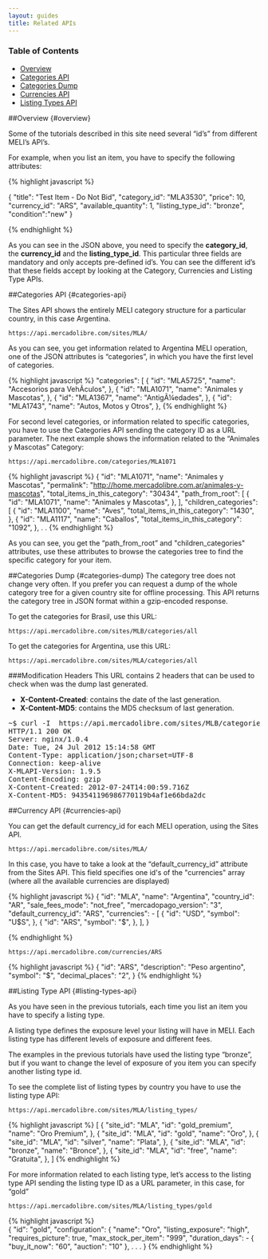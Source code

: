 ```yaml
---
layout: guides
title: Related APIs
---
```


### Table of Contents
- [Overview](#overview)
- [Categories API](#categories-api)
- [Categories Dump](#categories-dump)
- [Currencies API](#currencies-api)
- [Listing Types API](#listing-types-api)


##Overview {#overview}

Some of the tutorials described in this site need several “id’s” from different MELI’s API’s.

For example, when you list an item, you have to specify the following attributes:

{% highlight javascript %}

{
"title": "Test Item - Do Not Bid",
"category_id": "MLA3530",
"price": 10,
"currency_id": "ARS",
"available_quantity": 1,
"listing_type_id": "bronze",
"condition":"new"
}

{% endhighlight %}

As you can see in the JSON above, you need to specify the **category_id**, the **currency_id** and the **listing_type_id**. This particular three fields are mandatory and only accepts pre-defined id’s. You can see the different id’s that these fields accept by looking at the Category, Currencies and Listing Type APIs.



##Categories API {#categories-api}

The Sites API shows the entirely MELI category structure for a particular country, in this case Argentina.

	https://api.mercadolibre.com/sites/MLA/  
As you can see, you get information related to Argentina MELI operation, one of the JSON attributes is “categories”, in which you have the first level of categories.

{% highlight javascript %}
"categories": [
{
"id": "MLA5725",
"name": "Accesorios para VehÃ­culos",
},
{
"id": "MLA1071",
"name": "Animales y Mascotas",
},
{
"id": "MLA1367",
"name": "AntigÃ¼edades",
},
{
"id": "MLA1743",
"name": "Autos, Motos y Otros",
},
{% endhighlight %}


For second level categories, or information related to specific categories, you have to use the Categories API sending the category ID as a URL parameter. The next example shows the information related to the “Animales y Mascotas” Category:

	https://api.mercadolibre.com/categories/MLA1071

{% highlight javascript %}
{
"id": "MLA1071",
"name": "Animales y Mascotas",
"permalink": "http://home.mercadolibre.com.ar/animales-y-mascotas",
"total_items_in_this_category": "30434",
"path_from_root": [
	{
	"id": "MLA1071",
	"name": "Animales y Mascotas",
	},
],
"children_categories": [
{
"id": "MLA1100",
"name": "Aves",
"total_items_in_this_category": "1430",
},
{
"id": "MLA1117",
"name": "Caballos",
"total_items_in_this_category": "1092",
},
.
.
{% endhighlight %}

As you can see, you get the “path_from_root” and "children_categories" attributes, use these attributes to browse the categories tree to find the specific category for your item.

##Categories Dump {#categories-dump}
The category tree does not change very often. If you prefer you can request a dump of the whole category tree for a given country site for offline processing.
This API returns the category tree in JSON format within a gzip-encoded response.

To get the categories for Brasil, use this URL:

	https://api.mercadolibre.com/sites/MLB/categories/all

To get the categories for Argentina, use this URL:

	https://api.mercadolibre.com/sites/MLA/categories/all

###Modification Headers
This URL contains 2 headers that can be used to check when was the dump last generated.

- **X-Content-Created**: contains the date of the last generation.
- **X-Content-MD5**: contains the MD5 checksum of last generation.

<pre class='terminal'>
~$ curl -I  https://api.mercadolibre.com/sites/MLB/categories/all
HTTP/1.1 200 OK
Server: nginx/1.0.4
Date: Tue, 24 Jul 2012 15:14:58 GMT
Content-Type: application/json;charset=UTF-8
Connection: keep-alive
X-MLAPI-Version: 1.9.5
Content-Encoding: gzip
X-Content-Created: 2012-07-24T14:00:59.716Z
X-Content-MD5: 943541196986770119b4af1e66bda2dc
</pre>



##Currency API {#currencies-api}

You can get the default currency_id for each MELI operation, using the Sites API.

	https://api.mercadolibre.com/sites/MLA/
In this case, you have to take a look at the “default_currency_id” attribute from the Sites API. This field specifies one id's of the "currencies" array (where all the available currencies are displayed)


{% highlight javascript %}
{
"id": "MLA",
"name": "Argentina",
"country_id": "AR",
"sale_fees_mode": "not_free",
"mercadopago_version": "3",
"default_currency_id": "ARS",
"currencies": - [
{
"id": "USD",
"symbol": "U$S",
},
{
"id": "ARS",
"symbol": "$",
},
],
}

{% endhighlight %}  
  
	https://api.mercadolibre.com/currencies/ARS
{% highlight javascript %}
{
"id": "ARS",
"description": "Peso argentino",
"symbol": "$",
"decimal_places": "2",
}
{% endhighlight %}




##Listing Type API {#listing-types-api}

As you have seen in the previous tutorials, each time you list an item you have to specify a listing type.

A listing type defines the exposure level your listing will have in MELI. Each listing type has different levels of exposure and different fees.

The examples in the previous tutorials have used the listing type “bronze”, but if you want to change the level of exposure of you item you can specify another listing type id.

To see the complete list of listing types by country you have to use the listing type API:

	https://api.mercadolibre.com/sites/MLA/listing_types/

{% highlight javascript %}
[
{
"site_id": "MLA",
"id": "gold_premium",
"name": "Oro Premium",
},
{
"site_id": "MLA",
"id": "gold",
"name": "Oro",
},
{
"site_id": "MLA",
"id": "silver",
"name": "Plata",
},
{
"site_id": "MLA",
"id": "bronze",
"name": "Bronce",
},
{
"site_id": "MLA",
"id": "free",
"name": "Gratuita",
},
]
{% endhighlight %}

For more information related to each listing type, let’s access to the listing type API sending the listing type ID as a URL parameter, in this case, for “gold”

	https://api.mercadolibre.com/sites/MLA/listing_types/gold

{% highlight javascript %}	
{
"id": "gold",
"configuration": {
"name": "Oro",
"listing_exposure": "high",
"requires_picture": true,
"max_stock_per_item": "999",
"duration_days": - {
"buy_it_now": "60",
"auction": "10"
},
.
.
.
}
{% endhighlight %}
